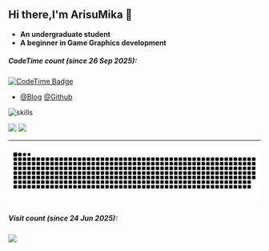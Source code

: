 ## Hi there,I'm ArisuMika 👋
* **An undergraduate student**
* **A beginner in Game Graphics development**

##### CodeTime count (since 26 Sep 2025):
[![CodeTime Badge](https://shields.jannchie.com/endpoint?style=flat&color=222&url=https%3A%2F%2Fapi.codetime.dev%2Fv3%2Fusers%2Fshield%3Fuid%3D34682)](https://codetime.dev)

* [@Blog](https://blog.arisumika.top) [@Github](https://github.com/ArisuMika520)

![skills](https://skillicons.dev/icons?perline=14&i=c,cpp,cs,unity,unreal,blender,lua,opencv,typescript,react,vue,html,css,js,python,java,git,github,vscode,visualstudio,md,vim,powershell,cmake,latex,docker,linux,arch,cloudflare,netlify,npm,ps,flask)

![](https://arisu-github-readme.vercel.app/api?username=ArisuMika520&locale=en&line_height=33&show_icons=true&hide=&theme=radical&rank_icon=default) ![](https://arisu-github-readme.vercel.app/api/top-langs/?username=ArisuMika520&locale=en&line_height=33&theme=radical&langs_count=12&layout=compact)

---

<picture>
  <source media="(prefers-color-scheme: dark)" srcset="https://raw.githubusercontent.com/ArisuMika520/ArisuMika520/main/out/github-snake-dark.svg">
  <source media="(prefers-color-scheme: light)" srcset="https://raw.githubusercontent.com/ArisuMika520/ArisuMika520/main/out/github-snake.svg">
  <img alt="github contribution grid snake animation" src="https://raw.githubusercontent.com/ArisuMika520/ArisuMika520/main/out/github-snake.svg">
</picture>

##### Visit count (since 24 Jun 2025):
![](https://count.getloli.com/@ArisuMika?name=ArisuMika&theme=moebooru-h&padding=7&offset=0&align=top&scale=1&pixelated=1&darkmode=auto)
